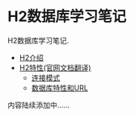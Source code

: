 H2数据库学习笔记
============

H2数据库学习笔记.

* [H2介绍](introduction/h2.md)
* [H2特性(官网文档翻译)](feature/feature_list.md)
	* [连接模式](feature/connection_modes.md)
	* [数据库特性和URL](feature/database_url.md)

内容陆续添加中......



